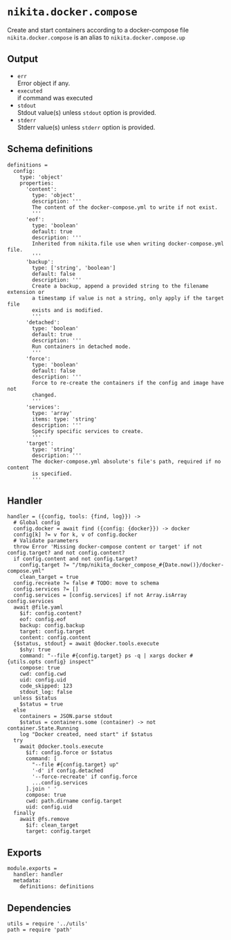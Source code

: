
# `nikita.docker.compose`

Create and start containers according to a docker-compose file
`nikita.docker.compose` is an alias to `nikita.docker.compose.up`

## Output

*   `err`   
    Error object if any.   
*   `executed`   
    if command was executed   
*   `stdout`   
    Stdout value(s) unless `stdout` option is provided.   
*   `stderr`   
    Stderr value(s) unless `stderr` option is provided.   

## Schema definitions

    definitions =
      config:
        type: 'object'
        properties:
          'content':
            type: 'object'
            description: '''
            The content of the docker-compose.yml to write if not exist.
            '''
          'eof':
            type: 'boolean'
            default: true
            description: '''
            Inherited from nikita.file use when writing docker-compose.yml file.
            '''
          'backup':
            type: ['string', 'boolean']
            default: false
            description: '''
            Create a backup, append a provided string to the filename extension or
            a timestamp if value is not a string, only apply if the target file
            exists and is modified.
            '''
          'detached':
            type: 'boolean'
            default: true
            description: '''
            Run containers in detached mode.
            '''
          'force':
            type: 'boolean'
            default: false
            description: '''
            Force to re-create the containers if the config and image have not
            changed.
            '''
          'services':
            type: 'array'
            items: type: 'string'
            description: '''
            Specify specific services to create.
            '''
          'target':
            type: 'string'
            description: '''
            The docker-compose.yml absolute's file's path, required if no content
            is specified.
            '''

## Handler

    handler = ({config, tools: {find, log}}) ->
      # Global config
      config.docker = await find ({config: {docker}}) -> docker
      config[k] ?= v for k, v of config.docker
      # Validate parameters
      throw Error 'Missing docker-compose content or target' if not config.target? and not config.content?
      if config.content and not config.target?
        config.target ?= "/tmp/nikita_docker_compose_#{Date.now()}/docker-compose.yml"
        clean_target = true
      config.recreate ?= false # TODO: move to schema
      config.services ?= []
      config.services = [config.services] if not Array.isArray config.services
      await @file.yaml
        $if: config.content?
        eof: config.eof
        backup: config.backup
        target: config.target
        content: config.content
      {$status, stdout} = await @docker.tools.execute
        $shy: true
        command: "--file #{config.target} ps -q | xargs docker #{utils.opts config} inspect"
        compose: true
        cwd: config.cwd
        uid: config.uid
        code_skipped: 123
        stdout_log: false
      unless $status
        $status = true
      else
        containers = JSON.parse stdout
        $status = containers.some (container) -> not container.State.Running
        log "Docker created, need start" if $status
      try
        await @docker.tools.execute
          $if: config.force or $status
          command: [
            "--file #{config.target} up"
            '-d' if config.detached
            '--force-recreate' if config.force
            ...config.services
          ].join ' '
          compose: true
          cwd: path.dirname config.target
          uid: config.uid
      finally
        await @fs.remove
          $if: clean_target
          target: config.target

## Exports

    module.exports =
      handler: handler
      metadata:
        definitions: definitions

## Dependencies

    utils = require '../utils'
    path = require 'path'
